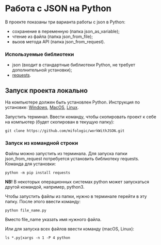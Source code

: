 # Работа с JSON на Python

В проекте показаны три варианта работы с json в Python:
* сохранение в переменную (папка json_as_variable);
* чтение из файла (папка json_from_file);
* вызов метода API (папка json_from_request).

### Используемые библиотеки
* json (входит в стандартные библиотеки Python, не требует дополнительной установки);
* [requests](https://requests.readthedocs.io/en/latest/).

## Запуск проекта локально
На компьютере должен быть установлен Python. Инструкция по установке: 
[Windows](https://metanit.com/python/tutorial/1.2.php),
[MacOS](https://metanit.com/python/tutorial/1.5.php),
[Linux](https://metanit.com/python/tutorial/1.6.php).

Запустить терминал. Ввести команду, чтобы скопировать проект к себе на компьютер (будет скопирован в текущую папку):
```commandline
git clone https://github.com/mifologic/workWithJSON.git
```

### Запуск из командной строки
Файлы можно запустить из терминала. Для запуска папки json_from_request потребуется установить библиотеку requests. 
Команда для установки:
````commandline
python -m pip install requests
````
**NB!** В некоторых операционных системах python может запускаться другой командой, например, python3. 

Чтобы запустить файлы из папки, нужно в терминале перейти в эту папку. После этого ввести команду:
```commandline
python file_name.py
```
Вместо file_name указать имя нужного файла.

Или для запуска всех файлов ввести команду (macOS, Linux):
```commandline
ls *.py|xargs -n 1 -P 4 python
```

